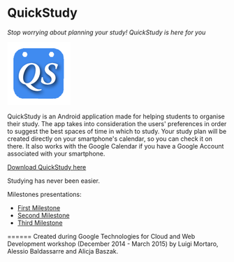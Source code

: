 
QuickStudy
=======

_Stop worrying about planning your study! QuickStudy is here for you_   

![](https://github.com/Luigi1992/quick-study/blob/final/app/src/main/res/drawable-xxhdpi/ic_launcher.png)

QuickStudy is an Android application made for helping students to organise their study. The app takes into consideration the users' preferences in order to suggest the best spaces of time in which to study. Your study plan will be created directly on your smartphone's calendar, so you can check it on there. It also works with the Google Calendar if you have a Google Account associated with your smartphone.

[Download QuickStudy here](https://rawgit.com/Luigi1992/quick-study/develop/app/app-release-unaligned.apk)


Studying has never been easier.  



Milestones presentations:
* [First Milestone](https://github.com/Luigi1992/quick-study/blob/slide/concept/Save%20Me%20Milestone%201%20-%20Proof%20of%20Concept.pptx)
* [Second Milestone](https://docs.google.com/presentation/d/1zEiJECv6l1cFBLZgWNqED9QrPDdX8GXaJhZec9WviaA/edit?usp=sharing)
* [Third Milestone](https://docs.google.com/presentation/d/1lhGPPD2guvkjarVIpF2HW3_VB56UgWYKI9gQ-s4bbS0/edit?usp=sharing)

  
    
     
======
Created during Google Technologies for Cloud and Web Development workshop (December 2014 - March 2015) 
by Luigi Mortaro, Alessio Baldassarre and Alicja Baszak.
